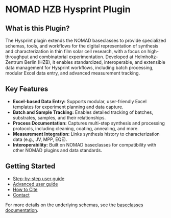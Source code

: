 # NOMAD HZB Hysprint Plugin

## What is this Plugin?

The Hysprint plugin extends the NOMAD baseclasses to provide specialized schemas, tools, and workflows for the digital representation of synthesis and characterization in thin film solar cell research, with a focus on high-throughput and combinatorial experimentation. Developed at Helmholtz-Zentrum Berlin (HZB), it enables standardized, interoperable, and extensible data management for Hysprint workflows, including batch processing, modular Excel data entry, and advanced measurement tracking.

## Key Features

- **Excel-based Data Entry:** Supports modular, user-friendly Excel templates for experiment planning and data capture.
- **Batch and Sample Tracking:** Enables detailed tracking of batches, substrates, samples, and their relationships.
- **Process Documentation:** Captures multi-step synthesis and processing protocols, including cleaning, coating, annealing, and more.
- **Measurement Integration:** Links synthesis history to characterization data (e.g., JV, MPP, EQE).
- **Interoperability:** Built on NOMAD baseclasses for compatibility with other NOMAD plugins and data standards.

## Getting Started

- [Step-by-step user guide](step-by-step_user_guide/00-overview.md)
- [Advanced user guide](advanced_user_guide/make_your_own_voila.md)
- [How to Cite](step-by-step_user_guide/05-how_to_cite.md)
- [Contact](step-by-step_user_guide/06-contact.md)

For more details on the underlying schemas, see the [baseclasses documentation](../../nomad-baseclasses/docs/index.md).

